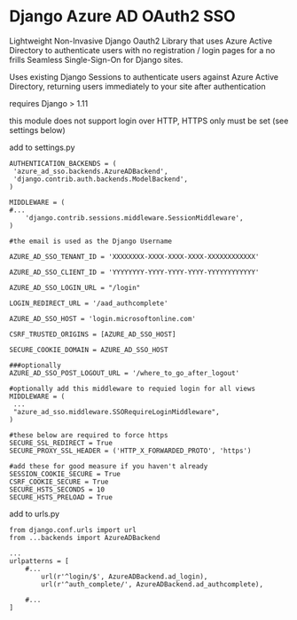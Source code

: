 Django Azure AD OAuth2 SSO
==========================
Lightweight Non-Invasive Django Oauth2 Library that uses Azure Active Directory to authenticate users with no registration / login pages for a no frills Seamless Single-Sign-On for Django sites.

Uses existing Django Sessions to authenticate users against Azure Active Directory, returning users immediately to your site after authentication

requires Django > 1.11

this module does not support login over HTTP, HTTPS only must be set (see settings below)

add to settings.py

    AUTHENTICATION_BACKENDS = (
     'azure_ad_sso.backends.AzureADBackend',
     'django.contrib.auth.backends.ModelBackend',
    )

    MIDDLEWARE = (
    #...
        'django.contrib.sessions.middleware.SessionMiddleware', 
    )

    #the email is used as the Django Username

    AZURE_AD_SSO_TENANT_ID = 'XXXXXXXX-XXXX-XXXX-XXXX-XXXXXXXXXXXX'
    
    AZURE_AD_SSO_CLIENT_ID = 'YYYYYYYY-YYYY-YYYY-YYYY-YYYYYYYYYYYY'

    AZURE_AD_SSO_LOGIN_URL = "/login"

    LOGIN_REDIRECT_URL = '/aad_authcomplete'

    AZURE_AD_SSO_HOST = 'login.microsoftonline.com'

    CSRF_TRUSTED_ORIGINS = [AZURE_AD_SSO_HOST]

    SECURE_COOKIE_DOMAIN = AZURE_AD_SSO_HOST

    ###optionally
    AZURE_AD_SSO_POST_LOGOUT_URL = '/where_to_go_after_logout'

    #optionally add this middleware to requied login for all views
    MIDDLEWARE = (
     ...
     "azure_ad_sso.middleware.SSORequireLoginMiddleware",
    )

    #these below are required to force https
    SECURE_SSL_REDIRECT = True
    SECURE_PROXY_SSL_HEADER = ('HTTP_X_FORWARDED_PROTO', 'https')

    #add these for good measure if you haven't already
    SESSION_COOKIE_SECURE = True
    CSRF_COOKIE_SECURE = True
    SECURE_HSTS_SECONDS = 10
    SECURE_HSTS_PRELOAD = True


add to urls.py

    from django.conf.urls import url
    from ...backends import AzureADBackend

    ...
    urlpatterns = [
        #...
            url(r'^login/$', AzureADBackend.ad_login),
            url(r'^auth_complete/', AzureADBackend.ad_authcomplete),

        #...
    ]

